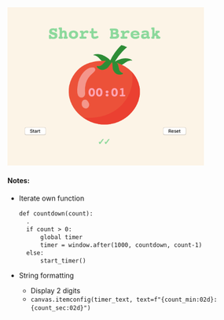 <img src="https://github.com/hoytlui/Experiments/blob/main/Tkinter%20-%20Pomodoro%20timer/image.png" width=400>

#### Notes:

- Iterate own function
  ```
  def countdown(count):
    .
    if count > 0:
        global timer
        timer = window.after(1000, countdown, count-1)
    else:
        start_timer()
  ```

- String formatting
  - Display 2 digits
  - `canvas.itemconfig(timer_text, text=f"{count_min:02d}:{count_sec:02d}")`
